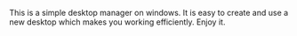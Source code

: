 This is a simple desktop manager on windows.
It is easy to create and use a new desktop which makes you working efficiently.
Enjoy it.